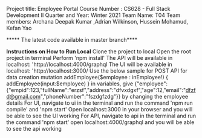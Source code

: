 Project title: Employee Portal 
Course Number : CS628 - Full Stack Development II
Quarter and Year: Winter 2021
Team Name: T04
Team members: Archana Deepak Kumar ,Adrian Wilkinson, Hussein Mohamud, Kefan Yao

***** The latest code available in master branch****

**Instructions on How to Run Local**
Clone the project to local
Open the root project in terminal
Perform 'npm install'
The API will be available in localhost: 'http://localhost:4000/graphql
The UI will be available in localhost: 'http://localhost:3000/
Use the below sample for POST API for data creation
mutation addEmployee($employee : inEmployee!)
{ 
addEmployee(input:$employee)
}
in variables, give {"employee":{"empid":123,"fullName":"erzsf","address":"dfvxdgxf","age":12,"email":"dfzfd@gmail.com","phoneNumber":"fszdgfzdg"}} by changing the employee details
For UI, navigate to ui in the terminal and run the command 'npm run compile' and 'npm start'
Open localhost:3000 in your browser and you will be able to see the UI working
For API, navigate to api in the terminal and run the command 'npm start'
open localhost:4000/graphql and you will be able to see the api working
